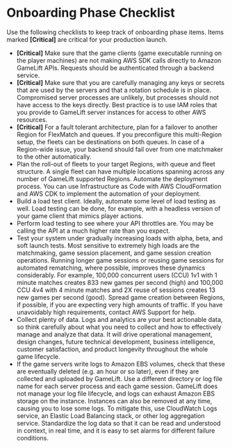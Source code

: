 # Onboarding Phase Checklist<a name="gamelift_quickstart_customservers_prepgameserver_checklist"></a>

Use the following checklists to keep track of onboarding phase items\. Items marked **\[Critical\]** are critical for your production launch\. 
+ **\[Critical\]** Make sure that the game clients \(game executable running on the player machines\) are not making AWS SDK calls directly to Amazon GameLift APIs\. Requests should be authenticated through a backend service\.
+ **\[Critical\]** Make sure that you are carefully managing any keys or secrets that are used by the servers and that a rotation schedule is in place\. Compromised server processes are unlikely, but processes should not have access to the keys directly\. Best practice is to use IAM roles that you provide to GameLift server instances for access to other AWS resources\.
+ **\[Critical\]** For a fault tolerant architecture, plan for a failover to another Region for FlexMatch and queues\. If you preconfigure this multi\-Region setup, the fleets can be destinations on both queues\. In case of a Region\-wide issue, your backend should fail over from one matchmaker to the other automatically\.
+  Plan the roll\-out of fleets to your target Regions, with queue and fleet structure\. A single fleet can have multiple locations spanning across any number of GameLift supported Regions\. Automate the deployment process\. You can use Infrastructure as Code with AWS CloudFormation and AWS CDK to implement the automation of your deployment\.
+  Build a load test client\. Ideally, automate some level of load testing as well\. Load testing can be done, for example, with a headless version of your game client that mimics player actions\.
+  Perform load testing to see where your API throttles are\. You may be calling the API at a much higher rate than you expect\. 
+  Test your system under gradually increasing loads with alpha, beta, and soft launch tests\. Most sensitive to extremely high loads are the matchmaking, game session placement, and game session creation operations\. Running longer game sessions or reusing game sessions for automated rematching, where possible, improves these dynamics considerably\. For example, 100,000 concurrent users \(CCU\) 1v1 with 1 minute matches creates 833 new games per second \(high\) and 100,000 CCU 4v4 with 4 minute matches and 2X reuse of sessions creates 13 new games per second \(good\)\. Spread game creation between Regions, if possible, if you are expecting very high amounts of traffic\. If you have unavoidably high requirements, contact AWS Support for help\.
+  Collect plenty of data\. Logs and analytics are your best actionable data, so think carefully about what you need to collect and how to effectively manage and analyze that data\. It will drive operational management, design changes, future technical development, business intelligence, customer satisfaction, and product longevity throughout the whole game lifecycle\.
+  If the game servers write logs to Amazon EBS volumes, check that these are eventually deleted \(e\.g\. an hour or so later\), even if they are collected and uploaded by GameLift\. Use a different directory or log file name for each server process and each game session\. GameLift does not manage your log file lifecycle, and logs can exhaust Amazon EBS storage on the instance\. Instances can also be removed at any time, causing you to lose some logs\. To mitigate this, use CloudWatch Logs service, an Elastic Load Balancing stack, or other log aggregation service\. Standardize the log data so that it can be read and understood in context, in real time, and it is easy to set alarms for different failure conditions\.